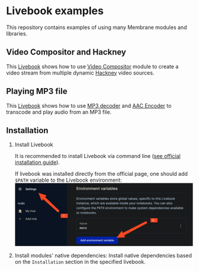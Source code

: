 # Livebook examples 

This repository contains examples of using many Membrane modules and libraries.


## Video Compositor and Hackney

This [Livebook](./video_compositor/video_compositor.livemd) shows how to use [Video Compositor](https://hexdocs.pm/membrane_video_compositor_plugin) module to create a video stream from multiple dynamic [Hackney](https://hexdocs.pm/membrane_hackney_plugin) video sources.

## Playing MP3 file 

This [Livebook](./playing_mp3_file/playing_mp3_file.livemd) shows how to use [MP3 decoder](https://hexdocs.pm/membrane_mp3_mad_plugin) and [AAC Encoder](https://hexdocs.pm/membrane_aac_fdk_plugin) to transcode and play audio from an MP3 file.


## Installation

1. Install Livebook

    It is recommended to install Livebook via command line ([see official installation guide](https://github.com/livebook-dev/livebook#escript)). 

    If livebook was installed directly from the official page, one should add `$PATH` variable to the Livebook environment:
    ![Setting path](./assets/path_set.png "Title")

2. Install modules' native dependencies:
    Install native dependencies based on the `Installation` section in the specified livebook.
    


